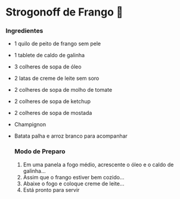 # Strogonoff de Frango :chicken:

### Ingredientes 

- 1 quilo de peito de frango sem pele

- 1 tablete de caldo de galinha

- 3 colheres de sopa de óleo

- 2 latas de creme de leite sem soro

- 2 colheres de sopa de molho de tomate

- 2 colheres de sopa de ketchup

- 2 colheres de sopa de mostada

- Champignon

- Batata palha e arroz branco para acompanhar

  ### Modo de Preparo

  1. Em uma panela a fogo médio, acrescente o óleo e o caldo de galinha...
  2. Assim que o frango estiver bem cozido...
  3. Abaixe o fogo e coloque creme de leite...
  4. Está pronto para servir

  




